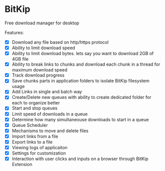 # BitKip
Free download manager for desktop 

Features:

- [x] Download any file based on http/https protocol
- [x] Ability to limit download speed
- [x] Ability to limit download bytes. lets say you want to download 2GB of 4GB file
- [x] Ability to break links to chunks and download each chunk in a thread for maximum download speed
- [x] Track download progress
- [x] Save chunks parts in application folders to isolate BitKip filesystem usage
- [x] Add Links in single and batch way
- [x] Create/Delete new queues with ability to create dedicated folder for each to organize better
- [x] Start and stop queues
- [x] Limit speed of downloads in a queue
- [x] Determine how many simultaneouse downloads to start in a queue
- [x] Queue Scheduler
- [x] Mechanisms to move and delete files 
- [x] Import links from a file
- [x] Export links to a file
- [x] Viewing logs of applicaiton
- [x] Settings for customization
- [x] Interaction with user clicks and inputs on a browser through BitKip Extension
